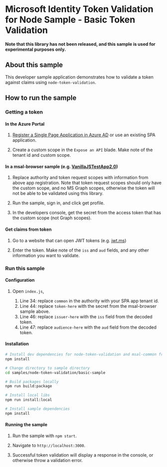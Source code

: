 # Microsoft Identity Token Validation for Node Sample - Basic Token Validation

**Note that this library has not been released, and this sample is used for experimental purposes only.**

## About this sample

This developer sample application demonstrates how to validate a token against claims using `node-token-validation`.

## How to run the sample

### Getting a token

#### In the Azure Portal

1. [Register a Single Page Application in Azure AD](https://docs.microsoft.com/en-us/azure/active-directory/develop/scenario-spa-app-registration) or use an existing SPA application.

1. Create a custom scope in the `Expose an API` blade. Make note of the tenant id and custom scope.

#### In a msal-browser sample (e.g. [VanillaJSTestApp2.0](https://github.com/AzureAD/microsoft-authentication-library-for-js/tree/dev/samples/msal-browser-samples/VanillaJSTestApp2.0))

1. Replace authority and token request scopes with information from above app registration. Note that token request scopes should only have the custom scope, and no MS Graph scopes, otherwise the token will not be able to be validated using this library.

1. Run the sample, sign in, and click get profile.

1. In the developers console, get the secret from the access token that has the custom scope (not Graph scopes).

#### Get claims from token

1. Go to a website that can open JWT tokens (e.g. [jwt.ms](https://jwt.ms/))

1. Enter the token. Make note of the `iss` and `aud` fields, and any other information you want to validate.

### Run this sample

#### Configuration

1. Open `index.js`,

    1. Line 34: replace `common` in the authority with your SPA app tenant id.
    1. Line 44: replace `token-here` with the secret from the msal-browser sample above.
    1. Line 46: replace `issuer-here` with the `iss` field from the decoded token.
    1. Line 47: replace `audience-here` with the `aud` field from the decoded token.

#### Installation

```bash
# Install dev dependencies for node-token-validation and msal-common from root of repo
npm install

# Change directory to sample directory
cd samples/node-token-validation/basic-sample

# Build packages locally
npm run build:package

# Install local libs
npm run install:local

# Install sample dependencies
npm install
```

#### Running the sample

1. Run the sample with `npm start`.

1. Navigate to `http://localhost:3000`.

1. Successful token validation will display a response in the console, or otherwise throw a validation error.
